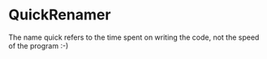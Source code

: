 # QuickRenamer
The name quick refers to the time spent on writing the code, not the speed of the program :-)
